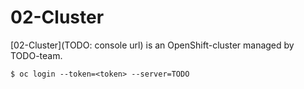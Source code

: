 # 02-Cluster

[02-Cluster](TODO: console url) is an OpenShift-cluster managed by TODO-team.

```
$ oc login --token=<token> --server=TODO
```

